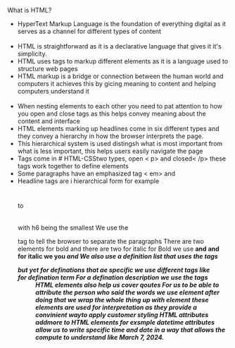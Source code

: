 
What is HTML?
<ul>
<li>HyperText Markup Language is the foundation of everything digital as it serves as a channel for different types of content</li><br> 
<li>HTML is straightforward as it is a declarative language that gives it it's simplicity.</li>
<li>HTML uses tags to markup different elements as it is a language used to structure web pages</li>
<li>HTML markup is a bridge or connection between the human world and computers it achieves this by gicing meaning to content and helping computers understand it</li><br>
<li>When nesting elements to each other you need to pat attention to how you open and close tags as this helps convey meaning about the content and interface <br>
<li>HTML elements marking up headlines come in six different types and they convey a hierarchy in how the browser interprets the page.<br>
<li>This hierarchical system is used distingsh what is most important from what is less important, this helps users easily navigate the page<br>
<li>Tags come in # HTML-CSStwo types, open < p> and closed< /p> these tags work together to define elements<br>
<li>Some paragraphs have an emphasized tag < em> and </ em>
<li>Headline tags are i hierarchical form for example <h1></h1> to <h6></h6> with h6 being the smallest 
We use the <p> tag to tell the browser to separate the paragraphs
There are two elements for bold and there are two for italic
for Bold we use <b> and <strong> and for italic we you <i> and <em>
We also use a definition list that uses the tags <dl> but yet for definations that ae specific we use different tags like<dt> for defination term
For a defination description we use the tags <dd></code>
HTML elements also help us cover qoutes
For us to be able to attribute the person who said the words we use <cite> element after doing that we wrap the whole thing up with <blockqoute> element these elements are used for interpretation as they provide a convinient wayto apply customer styling 
HTML attributes addmore to HTML elements for exsmple datetime attributes allow us to write specific time and date in a way that allows the compute to understand like <time datetime="2024-03-07">March 7, 2024</time>.</ul>
